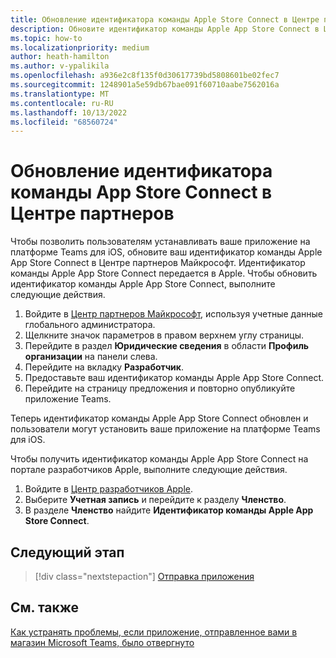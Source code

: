 ```yaml
---
title: Обновление идентификатора команды Apple Store Connect в Центре партнеров
description: Обновите идентификатор команды Apple App Store Connect в Центре партнеров Майкрософт, чтобы пользователи могли выполнять поиск и приобретать приложение на платформе Teams iOS.
ms.topic: how-to
ms.localizationpriority: medium
author: heath-hamilton
ms.author: v-ypalikila
ms.openlocfilehash: a936e2c8f135f0d30617739bd5808601be02fec7
ms.sourcegitcommit: 1248901a5e59db67bae091f60710aabe7562016a
ms.translationtype: MT
ms.contentlocale: ru-RU
ms.lasthandoff: 10/13/2022
ms.locfileid: "68560724"
---
```

# <a name="update-apple-app-store-connect-team-id-on-partner-center"></a>Обновление идентификатора команды App Store Connect в Центре партнеров

Чтобы позволить пользователям устанавливать ваше приложение на платформе Teams для iOS, обновите ваш идентификатор команды Apple App Store Connect в Центре партнеров Майкрософт. Идентификатор команды Apple App Store Connect передается в Apple. Чтобы обновить идентификатор команды Apple App Store Connect, выполните следующие действия.

1. Войдите в [Центр партнеров Майкрософт](https://partner.microsoft.com/dashboard/home), используя учетные данные глобального администратора.
1. Щелкните значок параметров в правом верхнем углу страницы.
1. Перейдите в раздел **Юридические сведения** в области **Профиль организации** на панели слева.
1. Перейдите на вкладку **Разработчик**.
1. Предоставьте ваш идентификатор команды Apple App Store Connect.
1. Перейдите на страницу предложения и повторно опубликуйте приложение Teams.
  
Теперь идентификатор команды Apple App Store Connect обновлен и пользователи могут установить ваше приложение на платформе Teams для iOS.

Чтобы получить идентификатор команды Apple App Store Connect на портале разработчиков Apple, выполните следующие действия.

1. Войдите в [Центр разработчиков Apple](https://developer.apple.com/).
1. Выберите **Учетная запись** и перейдите к разделу **Членство**.
1. В разделе **Членство** найдите **Идентификатор команды Apple App Store Connect**.

## <a name="next-step"></a>Следующий этап

> [!div class="nextstepaction"]
> [Отправка приложения](/office/dev/store/add-in-submission-guide)

## <a name="see-also"></a>См. также

[Как устранять проблемы, если приложение, отправленное вами в магазин Microsoft Teams, было отвергнуто](~/concepts/deploy-and-publish/appsource/resolve-submission-issues.md)
